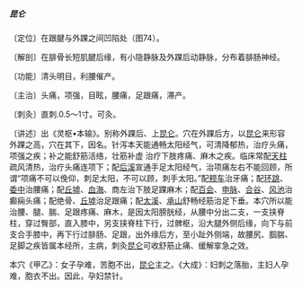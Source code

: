 ##### 昆仑

〔定位〕在跟腱与外踝之间凹陷处（图74）。

〔解剖〕在腓骨长短肌腱后缘，有小隐静脉及外踝后动静脉，分布着腓肠神经。

〔功能〕清头明目，利腰催产。

〔主治〕头痛，项强，目眩，腰痛，足跟痛，滞产。

〔刺灸〕直刺.0.5〜1寸。可灸。

〔讲述〕出《灵枢•本输》。别称外踝后、上[昆仑](https://www.gmzyjc.com/read/zjs/zjs3.1.7-8-0.0.1.3.60.md)。穴在外踝后方，以[昆仑](https://www.gmzyjc.com/read/zjs/zjs3.1.7-8-0.0.1.3.60.md)来形容外踝之高，穴在其下，因名。针泻本天能通畅太阳经气，可清降郁热，治疗头痛，项强之疾；补之能舒筋活络，壮筋补虚 治疗下肢疼痛、麻木之疾。临床常配[天柱](https://www.gmzyjc.com/read/zjs/zjs3.1.7-8-0.0.1.3.10.md)疏风清热，治疗头痛连项下；配[后溪](https://www.gmzyjc.com/read/zjs/zjs3.1.4-6-0.0.3.3.3.md)宣通手足太阳经气，治项痛左右不能回顾，所谓“项痛不可以俛仰，刺足太阳，不可以顾，刺手太阳。”配[颊车](https://www.gmzyjc.com/read/zjs/zjs3.1.1-3-0.1.3.3.6.md)治牙痛；配[环跳](https://www.gmzyjc.com/read/zjs/zjs3.1.9-12-0.0.3.3.30.md)、[委中](https://www.gmzyjc.com/read/zjs/zjs3.1.7-8-0.0.1.3.40.md)治腰痛；配[丘墟](https://www.gmzyjc.com/read/zjs/zjs3.1.9-12-0.0.3.3.40.md)、[血海](https://www.gmzyjc.com/read/zjs/zjs3.1.4-6-0.0.1.3.10.md)、商左治下肢足踝麻木；配[百会](https://www.gmzyjc.com/read/zjs/zjs3.2.2-0.0.1.3.20.md)、[申脉](https://www.gmzyjc.com/read/zjs/zjs3.1.7-8-0.0.1.3.62.md)、[合谷](https://www.gmzyjc.com/read/zjs/zjs3.1.1-3-0.1.2.3.4.md)、[风池](https://www.gmzyjc.com/read/zjs/zjs3.1.9-12-0.0.3.3.20.md)治癫痫头痛；配绝骨、[丘墟](https://www.gmzyjc.com/read/zjs/zjs3.1.9-12-0.0.3.3.40.md)治足跟痛；配[太溪](https://www.gmzyjc.com/read/zjs/zjs3.1.7-8-0.0.2.3.3.md)、[承山](https://www.gmzyjc.com/read/zjs/zjs3.1.7-8-0.0.1.3.57.md)舒畅经筋治足下垂。本穴所以能治腰、腿、腨、足跟疼痛、麻木，是因太阳膀胱经，从腰中分出二支，一支挟脊柱，穿过臀部，直入膝中，另支挟脊柱下行，过髀枢，沿大腿外侧后缘，向下与前支合手膝中，再下行过腓肠、足跟，出外缘后方，至小趾外侧端，故腰尻、腘腨、足脚之疾皆属本经所，主病，刺灸[昆仑](https://www.gmzyjc.com/read/zjs/zjs3.1.7-8-0.0.1.3.60.md)可收舒筋止痛、缓解挛急之效。

本穴《甲乙》：女子孕难，苦胞不出，[昆仑](https://www.gmzyjc.com/read/zjs/zjs3.1.7-8-0.0.1.3.60.md)主之。《大成》：妇刺之落胎，主妇人孕难，胞衣不出。因此，孕妇禁针。
